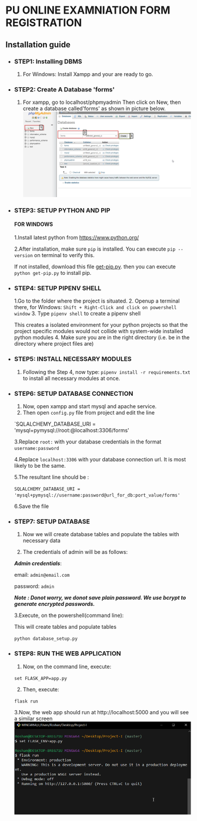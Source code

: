 # PU ONLINE EXAMNIATION FORM REGISTRATION

## Installation guide
* ### STEP1: Installing DBMS
	1. For Windows: Install Xampp and your are ready to go.
* ### STEP2: Create  A Database 'forms'
	1. For xampp, go to localhost/phpmyadmin
	Then click on New, then create a database called'forms' as shown in picture below.
	![Xampp_Database_creation](./assets/STEP-2-i.png)

* ### STEP3: SETUP PYTHON AND PIP
	#### FOR WINDOWS
	1.Install latest python from https://www.python.org/
	
	2.After installation, make sure `pip` is installed. You can execute `pip --version` on terminal to verify this.
	
	If not installed, download this file [get-pip.py](https://bootstrap.pypa.io/get-pip.py).
	then you can execute `python get-pip.py` to install pip.
	

* ### STEP4: SETUP PIPENV SHELL
	1.Go to the folder where the project is situated.
	2. Openup a terminal there, for Windows: `Shift + Right-Click and click on powershell window`
	3. Type `pipenv shell` to create a pipenv shell
	
	This creates a isolated environment for your python projects so that the project specific modules would not collide with system-wide installed python modules
	4. Make sure you are in the right directory (i.e. be in the directory where project files are)

* ### STEP5: INSTALL NECESSARY MODULES
	1. Following the Step 4, now type:
	`pipenv install -r requirements.txt` 
	to install all necessary modules at once.
	
* ### STEP6: SETUP DATABASE CONNECTION
	1. Now, open xampp and start mysql and apache service.
	2. Then open `config.py` file from project and edit the line 
	
	`SQLALCHEMY_DATABASE_URI = 'mysql+pymysql://root:@localhost:3306/forms'
	
	3.Replace `root:` with your database credentials in the format `username:password`
	
	4.Replace `localhost:3306` with your database connection url.
	It is most likely to be the same.
	
	5.The resultant line should be :
	
	`SQLALCHEMY_DATABASE_URI = 'mysql+pymysql://username:password@url_for_db:port_value/forms'`
	
	6.Save the file

* ### STEP7: SETUP DATABASE
	1. Now we will create database tables and populate the tables with necessary data
	
	2. The credentials of admin will be as follows:
	
	**_Admin credentials_**:
	
	email: `admin@email.com`
	
	password: `admin`
	
	 **_Note : Donot worry, we donot save plain password.
	We use bcrypt to generate encrypted passwords._**
	
	3.Execute, on the powershell(command line): 
	
	This will create tables and populate tables
	
	 `python database_setup.py` 
	 
* ### STEP8: RUN THE WEB APPLICATION
	1. Now, on the command line, execute:
	
	`set FLASK_APP=app.py`
	
	2. Then, execute:
	
	`flask run`
	
	3.Now, the web app should run at http://localhost:5000
	and you will see a similar screen
	![Web_app_run](./assets/run.png)
